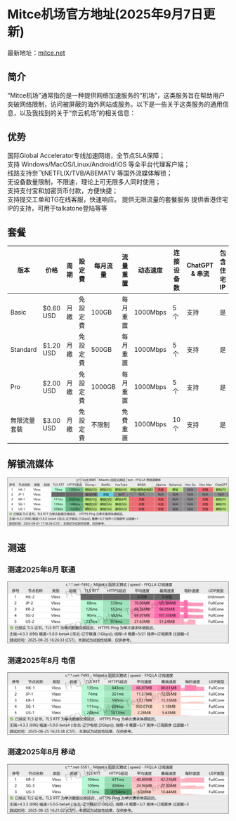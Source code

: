 # Mitce机场官方地址(2025年9月7日更新)
最新地址：[mitce.net](https://mitce.net/aff.php?aff=10724)
## 简介
“Mitce机场”通常指的是一种提供网络加速服务的“机场”，这类服务旨在帮助用户突破网络限制，访问被屏蔽的海外网站或服务。以下是一些关于这类服务的通用信息，以及我找到的关于“奈云机场”的相关信息：
## 优势
国际Global Accelerator专线加速网络，全节点SLA保障；  
支持 Windows/MacOS/Linux/Android/iOS 等全平台代理客户端；  
线路支持奈飞NETFLIX/TVB/ABEMATV 等国外流媒体解锁；  
无设备数量限制，不限速，理论上可无限多人同时使用；  
支持支付宝和加密货币付款，方便快捷；  
支持提交工单和TG在线客服，快速响应。
提供无限流量的套餐服务
提供香港住宅IP的支持，可用于talkatone登陆等等
## 套餐
| 版本       | 价格     | 周期 | 設定費 | 每月流量   | 流量重置 | 动态速度     | 连接设备数 | ChatGPT & 串流 | 包含住宅 IP | 使用协议   |
|------------|----------|------|--------|------------|----------|--------------|------------|----------------|-------------|------------|
| Basic      | $0.60 USD | 月繳 | 免設定費 | 100GB      | 每月重置 | 1000Mbps     | 5 个       | 支持           | 是          | Reality    |
| Standard   | $1.20 USD | 月繳 | 免設定費 | 500GB      | 每月重置 | 1000Mbps     | 5 个       | 支持           | 是          | Reality    |
| Pro        | $2.00 USD | 月繳 | 免設定費 | 1000GB     | 每月重置 | 1000Mbps     | 5 个       | 支持           | 是          | Reality    |
| 無限流量套裝 | $3.00 USD | 月繳 | 免設定費 | 不限制       | 免費重置 | 1000Mbps     | 10 个      | 支持           | 是          | Reality    |
## 解锁流媒体
![imgage](https://github.com/jdnei/mitce/blob/main/img/JS-photo_2025-09-01_05-36-55.jpg)
## 测速
### 测速2025年8月 联通
![imgage](https://github.com/jdnei/mitce/blob/main/img/LT-photo_2025-08-25_04-27-08.jpg)
### 测速2025年8月 电信
![imgage](https://github.com/jdnei/mitce/blob/main/img/DX-photo_2025-08-25_04-27-24.jpg)
### 测速2025年8月 移动
![imgage](https://github.com/jdnei/mitce/blob/main/img/YD-photo_2025-08-25_04-27-41.jpg)

